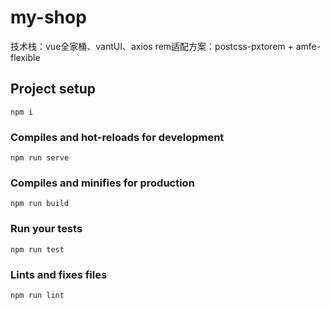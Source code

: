 # my-shop

技术栈：vue全家桶、vantUI、axios
rem适配方案：postcss-pxtorem + amfe-flexible

## Project setup
```
npm i
```

### Compiles and hot-reloads for development
```
npm run serve
```

### Compiles and minifies for production
```
npm run build
```

### Run your tests
```
npm run test
```

### Lints and fixes files
```
npm run lint
```
